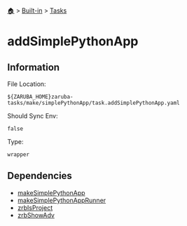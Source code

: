 <!--startTocHeader-->
[🏠](../../README.md) > [Built-in](../README.md) > [Tasks](README.md)
# addSimplePythonApp
<!--endTocHeader-->


## Information

File Location:

    ${ZARUBA_HOME}zaruba-tasks/make/simplePythonApp/task.addSimplePythonApp.yaml

Should Sync Env:

    false

Type:

    wrapper


## Dependencies

- [makeSimplePythonApp](make-simple-python-app.md)
- [makeSimplePythonAppRunner](make-simple-python-app-runner.md)
- [zrbIsProject](zrb-is-project.md)
- [zrbShowAdv](zrb-show-adv.md)



<!--startTocSubtopic-->

<!--endTocSubtopic-->